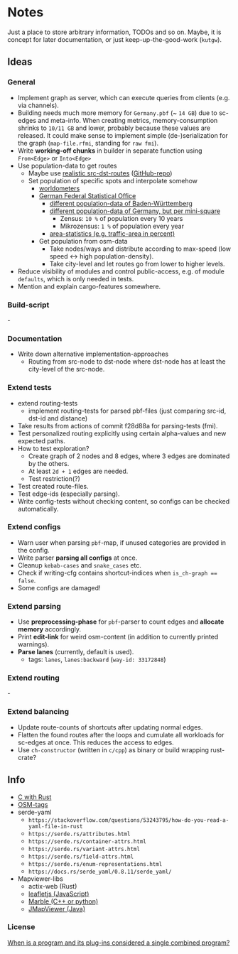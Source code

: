 # Notes

Just a place to store arbitrary information, TODOs and so on.
Maybe, it is concept for later documentation, or just keep-up-the-good-work (`kutgw`).


## Ideas

### General

- Implement graph as server, which can execute queries from clients (e.g. via channels).
- Building needs much more memory for `Germany.pbf` (~ `14 GB`) due to sc-edges and meta-info.
  When creating metrics, memory-consumption shrinks to `10/11 GB` and lower, probably because these values are released.
  It could make sense to implement simple (de-)serialization for the graph (`map-file.rfmi`, standing for `raw fmi`).
- Write __working-off chunks__ in builder in separate function using `From<Edge>` or `Into<Edge>`
- Use population-data to get routes
  - Maybe use [realistic src-dst-routes][acm/micro-travel-demand] ([GitHub-repo][github/vbuchhold/routing-framework])
  - Set population of specific spots and interpolate somehow
    - [worldometers][worldometers/germany]
    - [German Federal Statistical Office][destatis]
      - [different population-data of Baden-Württemberg][statistik-bw]
      - [different population-data of Germany, but per mini-square][atlas.zensus2011.de]
        - Zensus: `10 %` of population every 10 years
        - Mikrozensus: `1 %` of population every year
      - [area-statistics (e.g. traffic-area in percent)][statistikportal]
    - Get population from osm-data
      - Take nodes/ways and distribute according to max-speed (low speed <-> high population-density).
      - Take city-level and let routes go from lower to higher levels.
- Reduce visibility of modules and control public-access, e.g. of module `defaults`, which is only needed in tests.
- Mention and explain cargo-features somewhere.


### Build-script

\-


### Documentation

- Write down alternative implementation-approaches
  - Routing from src-node to dst-node where dst-node has at least the city-level of the src-node.


### Extend tests

- extend routing-tests
  - implement routing-tests for parsed pbf-files (just comparing src-id, dst-id and distance)
- Take results from actions of commit f28d88a for parsing-tests (fmi).
- Test personalized routing explicitly using certain alpha-values and new expected paths.
- How to test exploration?
  - Create graph of 2 nodes and 8 edges, where 3 edges are dominated by the others.
  - At least `2d + 1` edges are needed.
  - Test restriction(?)
- Test created route-files.
- Test edge-ids (especially parsing).
- Write config-tests without checking content, so configs can be checked automatically.


### Extend configs

- Warn user when parsing `pbf`-map, if unused categories are provided in the config.
- Write parser __parsing all configs__ at once.
- Cleanup `kebab-cases` and `snake_cases` etc.
- Check if writing-cfg contains shortcut-indices when `is_ch-graph == false`.
- Some configs are damaged!


### Extend parsing

- Use __preprocessing-phase__ for `pbf`-parser to count edges and __allocate memory__ accordingly.
- Print __edit-link__ for weird osm-content (in addition to currently printed warnings).
- __Parse lanes__ (currently, default is used).
  - tags: `lanes`, `lanes:backward` (`way-id: 33172848`)


### Extend routing

\-


### Extend balancing

- Update route-counts of shortcuts after updating normal edges.
- Flatten the found routes after the loops and cumulate all workloads for sc-edges at once.
  This reduces the access to edges.
- Use `ch-constructor` (written in `c/cpp`) as binary or build wrapping rust-crate?


## Info

- [C with Rust][rust-docs/c-with-rust]
- [OSM-tags][taginfo]
- serde-yaml
  - `https://stackoverflow.com/questions/53243795/how-do-you-read-a-yaml-file-in-rust`
  - `https://serde.rs/attributes.html`
  - `https://serde.rs/container-attrs.html`
  - `https://serde.rs/variant-attrs.html`
  - `https://serde.rs/field-attrs.html`
  - `https://serde.rs/enum-representations.html`
  - `https://docs.rs/serde_yaml/0.8.11/serde_yaml/`
- Mapviewer-libs
  - actix-web (Rust)
  - [leafletjs (JavaScript)][leafletjs]
  - [Marble (C++ or python)][kde/marble]
  - [JMapViewer (Java)][osm/wiki/jmapviewer]


### License

[When is a program and its plug-ins considered a single combined program?][gnu/licenses/gpl-faq/gplplugins]


[acm/micro-travel-demand]: https://dl.acm.org/doi/10.1145/3347146.3359361
[atlas.zensus2011.de]: https://atlas.zensus2011.de/
[destatis]: https://www.destatis.de/DE/Service/Statistik-Visualisiert/RegionalatlasAktuell.html
[github/vbuchhold/routing-framework]: https://github.com/vbuchhold/routing-framework
[gnu/licenses/gpl-faq/gplplugins]: https://www.gnu.org/licenses/gpl-faq.html#GPLPlugins
[kde/marble]: http://api.kde.org/4.x-api/kdeedu-apidocs/marble/html/namespaceMarble.html
[leafletjs]: https://leafletjs.com/
[osm/wiki/jmapviewer]: https://wiki.openstreetmap.org/wiki/JMapViewer
[rust-docs/c-with-rust]: https://rust-embedded.github.io/book/interoperability/c-with-rust.html
[statistik-bw]: https://www.statistik-bw.de/Intermaptiv/?re=gemeinde&ags=08317057&i=01202&r=0&g=0001&afk=5&fkt=besetzung&fko=mittel
[statistikportal]: https://www.statistikportal.de/de/flaechenatlas
[taginfo]: https://taginfo.openstreetmap.org/
[worldometers/germany]: https://www.worldometers.info/world-population/germany-population/